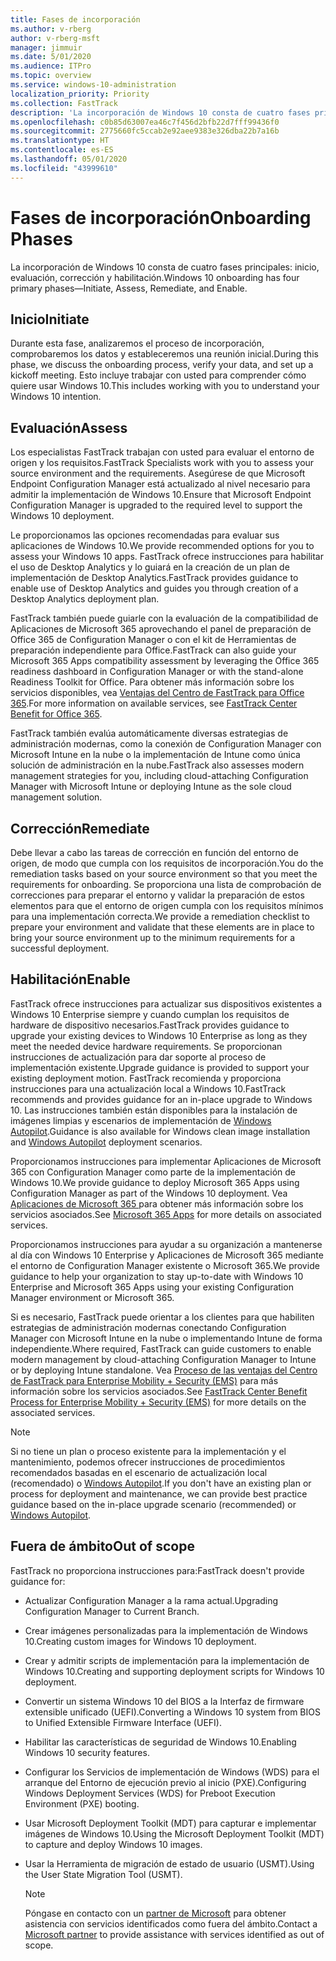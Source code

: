 ```yaml
---
title: Fases de incorporación
ms.author: v-rberg
author: v-rberg-msft
manager: jimmuir
ms.date: 5/01/2020
ms.audience: ITPro
ms.topic: overview
ms.service: windows-10-administration
localization_priority: Priority
ms.collection: FastTrack
description: 'La incorporación de Windows 10 consta de cuatro fases principales: inicio, evaluación, corrección y habilitación.'
ms.openlocfilehash: c0b85d63007ea46c7f456d2bfb22d7fff99436f0
ms.sourcegitcommit: 2775660fc5ccab2e92aee9383e326dba22b7a16b
ms.translationtype: HT
ms.contentlocale: es-ES
ms.lasthandoff: 05/01/2020
ms.locfileid: "43999610"
---
```

# <a name="onboarding-phases"></a><span data-ttu-id="0b5ec-103">Fases de incorporación</span><span class="sxs-lookup"><span data-stu-id="0b5ec-103">Onboarding Phases</span></span>

<span data-ttu-id="0b5ec-104">La incorporación de Windows 10 consta de cuatro fases principales: inicio, evaluación, corrección y habilitación.</span><span class="sxs-lookup"><span data-stu-id="0b5ec-104">Windows 10 onboarding has four primary phases—Initiate, Assess, Remediate, and Enable.</span></span>

## <a name="initiate"></a><span data-ttu-id="0b5ec-105">Inicio</span><span class="sxs-lookup"><span data-stu-id="0b5ec-105">Initiate</span></span>

<span data-ttu-id="0b5ec-106">Durante esta fase, analizaremos el proceso de incorporación, comprobaremos los datos y estableceremos una reunión inicial.</span><span class="sxs-lookup"><span data-stu-id="0b5ec-106">During this phase, we discuss the onboarding process, verify your data, and set up a kickoff meeting.</span></span> <span data-ttu-id="0b5ec-107">Esto incluye trabajar con usted para comprender cómo quiere usar Windows 10.</span><span class="sxs-lookup"><span data-stu-id="0b5ec-107">This includes working with you to understand your Windows 10 intention.</span></span>

## <a name="assess"></a><span data-ttu-id="0b5ec-108">Evaluación</span><span class="sxs-lookup"><span data-stu-id="0b5ec-108">Assess</span></span>

<span data-ttu-id="0b5ec-109">Los especialistas FastTrack trabajan con usted para evaluar el entorno de origen y los requisitos.</span><span class="sxs-lookup"><span data-stu-id="0b5ec-109">FastTrack Specialists work with you to assess your source environment and the requirements.</span></span> <span data-ttu-id="0b5ec-110">Asegúrese de que Microsoft Endpoint Configuration Manager está actualizado al nivel necesario para admitir la implementación de Windows 10.</span><span class="sxs-lookup"><span data-stu-id="0b5ec-110">Ensure that Microsoft Endpoint Configuration Manager is upgraded to the required level to support the Windows 10 deployment.</span></span> 

<span data-ttu-id="0b5ec-111">Le proporcionamos las opciones recomendadas para evaluar sus aplicaciones de Windows 10.</span><span class="sxs-lookup"><span data-stu-id="0b5ec-111">We provide recommended options for you to assess your Windows 10 apps.</span></span> <span data-ttu-id="0b5ec-112">FastTrack ofrece instrucciones para habilitar el uso de Desktop Analytics y lo guiará en la creación de un plan de implementación de Desktop Analytics.</span><span class="sxs-lookup"><span data-stu-id="0b5ec-112">FastTrack provides guidance to enable use of Desktop Analytics and guides you through creation of a Desktop Analytics deployment plan.</span></span>

<span data-ttu-id="0b5ec-113">FastTrack también puede guiarle con la evaluación de la compatibilidad de Aplicaciones de Microsoft 365 aprovechando el panel de preparación de Office 365 de Configuration Manager o con el kit de Herramientas de preparación independiente para Office.</span><span class="sxs-lookup"><span data-stu-id="0b5ec-113">FastTrack can also guide your Microsoft 365 Apps compatibility assessment by leveraging the Office 365 readiness dashboard in Configuration Manager or with the stand-alone Readiness Toolkit for Office.</span></span> <span data-ttu-id="0b5ec-114">Para obtener más información sobre los servicios disponibles, vea [Ventajas del Centro de FastTrack para Office 365](O365-fasttrack-benefit-for-office-365.md).</span><span class="sxs-lookup"><span data-stu-id="0b5ec-114">For more information on available services, see [FastTrack Center Benefit for Office 365](O365-fasttrack-benefit-for-office-365.md).</span></span> 

<span data-ttu-id="0b5ec-115">FastTrack también evalúa automáticamente diversas estrategias de administración modernas, como la conexión de Configuration Manager con Microsoft Intune en la nube o la implementación de Intune como única solución de administración en la nube.</span><span class="sxs-lookup"><span data-stu-id="0b5ec-115">FastTrack also assesses modern management strategies for you, including cloud-attaching Configuration Manager with Microsoft Intune or deploying Intune as the sole cloud management solution.</span></span>

## <a name="remediate"></a><span data-ttu-id="0b5ec-116">Corrección</span><span class="sxs-lookup"><span data-stu-id="0b5ec-116">Remediate</span></span>

<span data-ttu-id="0b5ec-117">Debe llevar a cabo las tareas de corrección en función del entorno de origen, de modo que cumpla con los requisitos de incorporación.</span><span class="sxs-lookup"><span data-stu-id="0b5ec-117">You do the remediation tasks based on your source environment so that you meet the requirements for onboarding.</span></span> <span data-ttu-id="0b5ec-118">Se proporciona una lista de comprobación de correcciones para preparar el entorno y validar la preparación de estos elementos para que el entorno de origen cumpla con los requisitos mínimos para una implementación correcta.</span><span class="sxs-lookup"><span data-stu-id="0b5ec-118">We provide a remediation checklist to prepare your environment and validate that these elements are in place to bring your source environment up to the minimum requirements for a successful deployment.</span></span> 

## <a name="enable"></a><span data-ttu-id="0b5ec-119">Habilitación</span><span class="sxs-lookup"><span data-stu-id="0b5ec-119">Enable</span></span>

<span data-ttu-id="0b5ec-120">FastTrack ofrece instrucciones para actualizar sus dispositivos existentes a Windows 10 Enterprise siempre y cuando cumplan los requisitos de hardware de dispositivo necesarios.</span><span class="sxs-lookup"><span data-stu-id="0b5ec-120">FastTrack provides guidance to upgrade your existing devices to Windows 10 Enterprise as long as they meet the needed device hardware requirements.</span></span> <span data-ttu-id="0b5ec-121">Se proporcionan instrucciones de actualización para dar soporte al proceso de implementación existente.</span><span class="sxs-lookup"><span data-stu-id="0b5ec-121">Upgrade guidance is provided to support your existing deployment motion.</span></span> <span data-ttu-id="0b5ec-122">FastTrack recomienda y proporciona instrucciones para una actualización local a Windows 10.</span><span class="sxs-lookup"><span data-stu-id="0b5ec-122">FastTrack recommends and provides guidance for an in-place upgrade to Windows 10.</span></span> <span data-ttu-id="0b5ec-123">Las instrucciones también están disponibles para la instalación de imágenes limpias y escenarios de implementación de [Windows Autopilot](EMS-onboarding-phases.md#windows-autopilot).</span><span class="sxs-lookup"><span data-stu-id="0b5ec-123">Guidance is also available for Windows clean image installation and [Windows Autopilot](EMS-onboarding-phases.md#windows-autopilot) deployment scenarios.</span></span> 

<span data-ttu-id="0b5ec-124">Proporcionamos instrucciones para implementar Aplicaciones de Microsoft 365 con Configuration Manager como parte de la implementación de Windows 10.</span><span class="sxs-lookup"><span data-stu-id="0b5ec-124">We provide guidance to deploy Microsoft 365 Apps using Configuration Manager as part of the Windows 10 deployment.</span></span> <span data-ttu-id="0b5ec-125">Vea [Aplicaciones de Microsoft 365 ](O365-onboarding-and-migration.md#microsoft-365-apps) para obtener más información sobre los servicios asociados.</span><span class="sxs-lookup"><span data-stu-id="0b5ec-125">See [Microsoft 365 Apps](O365-onboarding-and-migration.md#microsoft-365-apps) for more details on associated services.</span></span>

<span data-ttu-id="0b5ec-126">Proporcionamos instrucciones para ayudar a su organización a mantenerse al día con Windows 10 Enterprise y Aplicaciones de Microsoft 365 mediante el entorno de Configuration Manager existente o Microsoft 365.</span><span class="sxs-lookup"><span data-stu-id="0b5ec-126">We provide guidance to help your organization to stay up-to-date with Windows 10 Enterprise and Microsoft 365 Apps using your existing Configuration Manager environment or Microsoft 365.</span></span>

<span data-ttu-id="0b5ec-127">Si es necesario, FastTrack puede orientar a los clientes para que habiliten estrategias de administración modernas conectando Configuration Manager con Microsoft Intune en la nube o implementando Intune de forma independiente.</span><span class="sxs-lookup"><span data-stu-id="0b5ec-127">Where required, FastTrack can guide customers to enable modern management by cloud-attaching Configuration Manager to Intune or by deploying Intune standalone.</span></span> <span data-ttu-id="0b5ec-128">Vea [Proceso de las ventajas del Centro de FastTrack para Enterprise Mobility + Security (EMS)](EMS-fasttrack-process.md) para más información sobre los servicios asociados.</span><span class="sxs-lookup"><span data-stu-id="0b5ec-128">See [FastTrack Center Benefit Process for Enterprise Mobility + Security (EMS)](EMS-fasttrack-process.md) for more details on the associated services.</span></span>

> [!NOTE]
> <span data-ttu-id="0b5ec-129">Si no tiene un plan o proceso existente para la implementación y el mantenimiento, podemos ofrecer instrucciones de procedimientos recomendados basadas en el escenario de actualización local (recomendado) o [Windows Autopilot](EMS-onboarding-phases.md#windows-autopilot).</span><span class="sxs-lookup"><span data-stu-id="0b5ec-129">If you don't have an existing plan or process for deployment and maintenance, we can provide best practice guidance based on the in-place upgrade scenario (recommended) or [Windows Autopilot](EMS-onboarding-phases.md#windows-autopilot).</span></span>

## <a name="out-of-scope"></a><span data-ttu-id="0b5ec-130">Fuera de ámbito</span><span class="sxs-lookup"><span data-stu-id="0b5ec-130">Out of scope</span></span>

<span data-ttu-id="0b5ec-131">FastTrack no proporciona instrucciones para:</span><span class="sxs-lookup"><span data-stu-id="0b5ec-131">FastTrack doesn't provide guidance for:</span></span>

- <span data-ttu-id="0b5ec-132">Actualizar Configuration Manager a la rama actual.</span><span class="sxs-lookup"><span data-stu-id="0b5ec-132">Upgrading Configuration Manager to Current Branch.</span></span>
- <span data-ttu-id="0b5ec-133">Crear imágenes personalizadas para la implementación de Windows 10.</span><span class="sxs-lookup"><span data-stu-id="0b5ec-133">Creating custom images for Windows 10 deployment.</span></span>
- <span data-ttu-id="0b5ec-134">Crear y admitir scripts de implementación para la implementación de Windows 10.</span><span class="sxs-lookup"><span data-stu-id="0b5ec-134">Creating and supporting deployment scripts for Windows 10 deployment.</span></span>
- <span data-ttu-id="0b5ec-135">Convertir un sistema Windows 10 del BIOS a la Interfaz de firmware extensible unificado (UEFI).</span><span class="sxs-lookup"><span data-stu-id="0b5ec-135">Converting a Windows 10 system from BIOS to Unified Extensible Firmware Interface (UEFI).</span></span>
- <span data-ttu-id="0b5ec-136">Habilitar las características de seguridad de Windows 10.</span><span class="sxs-lookup"><span data-stu-id="0b5ec-136">Enabling Windows 10 security features.</span></span> 
- <span data-ttu-id="0b5ec-137">Configurar los Servicios de implementación de Windows (WDS) para el arranque del Entorno de ejecución previo al inicio (PXE).</span><span class="sxs-lookup"><span data-stu-id="0b5ec-137">Configuring Windows Deployment Services (WDS) for Preboot Execution Environment (PXE) booting.</span></span>
- <span data-ttu-id="0b5ec-138">Usar Microsoft Deployment Toolkit (MDT) para capturar e implementar imágenes de Windows 10.</span><span class="sxs-lookup"><span data-stu-id="0b5ec-138">Using the Microsoft Deployment Toolkit (MDT) to capture and deploy Windows 10 images.</span></span>
- <span data-ttu-id="0b5ec-139">Usar la Herramienta de migración de estado de usuario (USMT).</span><span class="sxs-lookup"><span data-stu-id="0b5ec-139">Using the User State Migration Tool (USMT).</span></span>

  > [!NOTE]
  > <span data-ttu-id="0b5ec-140">Póngase en contacto con un [partner de Microsoft](https://go.microsoft.com/fwlink/?linkid=2080150) para obtener asistencia con servicios identificados como fuera del ámbito.</span><span class="sxs-lookup"><span data-stu-id="0b5ec-140">Contact a [Microsoft partner](https://go.microsoft.com/fwlink/?linkid=2080150) to provide assistance with services identified as out of scope.</span></span>

 